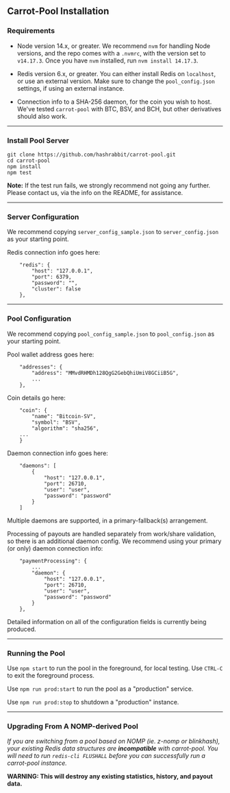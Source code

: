 ## Carrot-Pool Installation

### Requirements
* Node version 14.x, or greater. We recommend `nvm` for handling Node versions, and the repo comes with a `.nvmrc`, with the version set to `v14.17.3`. Once you have `nvm` installed, run `nvm install 14.17.3`.

* Redis version 6.x, or greater. You can either install Redis on `localhost`, or use an external version. Make sure to change the `pool_config.json` settings, if using an external instance.

* Connection info to a SHA-256 daemon, for the coin you wish to host. We've tested `carrot-pool` with BTC, BSV, and BCH, but other derivatives should also work.

-------
### Install Pool Server
```
git clone https://github.com/hashrabbit/carrot-pool.git
cd carrot-pool
npm install
npm test
```

**Note:** If the test run fails, we strongly recommend not going any further. Please contact us, via the info on the README, for assistance.

-------
### Server Configuration

We recommend copying `server_config_sample.json` to `server_config.json` as your starting point.

Redis connection info goes here:
```
    "redis": {
        "host": "127.0.0.1",
        "port": 6379,
        "password": "",
        "cluster": false
    },
```

-------
### Pool Configuration
We recommend copying `pool_config_sample.json` to `pool_config.json` as your starting point.

Pool wallet address goes here:
```
    "addresses": {
        "address": "MMvdRHMDh128QgG2GebQhiUmiV8GCiiB5G",
        ...
    },
```

Coin details go here:
```
    "coin": {
        "name": "Bitcoin-SV",
        "symbol": "BSV",
        "algorithm": "sha256",
    ...
    }
```

Daemon connection info goes here:
```
    "daemons": [
        {
            "host": "127.0.0.1",
            "port": 26710,
            "user": "user",
            "password": "password"
        }
    ]
```

Multiple daemons are supported, in a primary-fallback(s) arrangement.

Processing of payouts are handled separately from work/share validation, so there is an additional daemon config. We recommend using your primary (or only) daemon connection info:

```
    "paymentProcessing": {
        ...
        "daemon": {
            "host": "127.0.0.1",
            "port": 26710,
            "user": "user",
            "password": "password"
        }
    },
```

Detailed information on all of the configuration fields is currently being produced.

-------
### Running the Pool
Use `npm start` to run the pool in the foreground, for local testing. Use `CTRL-C` to exit the foreground process.

Use `npm run prod:start` to run the pool as a "production" service.

Use `npm run prod:stop` to shutdown a "production" instance.

-------
### Upgrading From A NOMP-derived Pool
*If you are switching from a pool based on NOMP (ie. z-nomp or blinkhash), your existing Redis data structures are **incompatible** with carrot-pool.
You will need to run `redis-cli FLUSHALL` before you can successfully run a carrot-pool instance.*

**WARNING: This will destroy any existing statistics, history, and payout data.**

